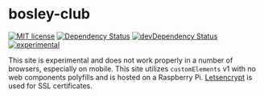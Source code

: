 # bosley-club

[![MIT license](http://img.shields.io/badge/license-MIT-brightgreen.svg)](http://opensource.org/licenses/MIT)
[![Dependency Status](https://david-dm.org/domfarolino/bosley-club.svg)](https://david-dm.org/domfarolino/bosley-club)
[![devDependency Status](https://david-dm.org/domfarolino/bosley-club/dev-status.svg)](https://david-dm.org/domfarolino/bosley-club#info=devDependencies)
[![experimental](http://badges.github.io/stability-badges/dist/experimental.svg)](http://github.com/badges/stability-badges)

This site is experimental and does not work properly in a number of browsers, especially on mobile. This site utilizes `customElements` v1 with no web components polyfills and is hosted on a Raspberry Pi. [Letsencrypt](https://letsencrypt.org/) is used for SSL certificates.

